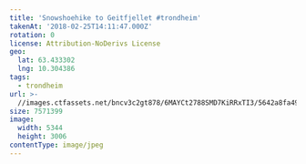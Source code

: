 ```yaml
---
title: 'Snowshoehike to Geitfjellet #trondheim'
takenAt: '2018-02-25T14:11:47.000Z'
rotation: 0
license: Attribution-NoDerivs License
geo:
  lat: 63.433302
  lng: 10.304386
tags:
  - trondheim
url: >-
  //images.ctfassets.net/bncv3c2gt878/6MAYCt2788SMD7KiRRxTI3/5642a8fa493f9af8d32afc9618b96e14/snowshoehike-to-geitfjellet-trondheim_39770272974_o
size: 7571399
image:
  width: 5344
  height: 3006
contentType: image/jpeg
---
```


